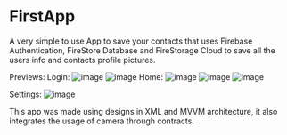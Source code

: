 # FirstApp

A very simple to use App to save your contacts that uses Firebase Authentication, FireStore Database and FireStorage Cloud to save all the users info and contacts profile pictures.

Previews:
Login:
![image](https://github.com/jsantelys/FirstApp/assets/95723611/e936bed1-9fe2-4d5d-a89f-bcfb47cc0823=250x250)
![image](https://github.com/jsantelys/FirstApp/assets/95723611/b5d90029-7c62-45d2-8fa8-202cdade35f5)
Home:
![image](https://github.com/jsantelys/FirstApp/assets/95723611/32ce612b-652a-4b21-9108-366308feb1c5)
![image](https://github.com/jsantelys/FirstApp/assets/95723611/b5d90029-7c62-45d2-8fa8-202cdade35f5)
![image](https://github.com/jsantelys/FirstApp/assets/95723611/9b9d1db0-641a-49f4-859b-dae487a6ccf7)

Settings:
![image](https://github.com/jsantelys/FirstApp/assets/95723611/b5d90029-7c62-45d2-8fa8-202cdade35f5)


This app was made using designs in XML and MVVM architecture, it also integrates the usage of camera through contracts.
